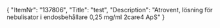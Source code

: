 {
  "ItemNr": "137806",
  "Title": "test",
  "Description": "Atrovent, lösning för nebulisator i endosbehållare 0,25 mg/ml 2care4 ApS"
}